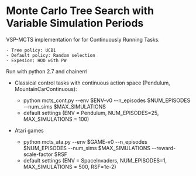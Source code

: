 # Monte Carlo Tree Search with Variable Simulation Periods

VSP-MCTS implementation for for Continuously Running Tasks.

    - Tree policy: UCB1
    - Default policy: Random selection
    - Expesion: HOO with PW
 
Run with python 2.7 and chainerrl

  - Classical control tasks with continuous action space (Pendulum, MountainCarContinuous):
      - python mcts_cont.py  --env $ENV-v0 --n_episodes $NUM_EPISODES --num_sims $MAX_SIMULATIONS
      - default settings (ENV = Pendulum, NUM_EPISODES=25, MAX_SIMULATIONS = 100)

  - Atari games
      - python mcts_ata.py  --env $GAME-v0 --n_episodes $NUM_EPISODES --num_sims $MAX_SIMULATIONS --reward-scale-factor $RSF
      - default settings (ENV = SpaceInvaders, NUM_EPISODES=1, MAX_SIMULATIONS = 500, RSF=1e-2) 
